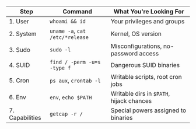 | Step            | Command                         | What You're Looking For                  |
| --------------- | ------------------------------- | ---------------------------------------- |
| 1. User         | `whoami && id`                  | Your privileges and groups               |
| 2. System       | `uname -a`, `cat /etc/*release` | Kernel, OS version                       |
| 3. Sudo         | `sudo -l`                       | Misconfigurations, no-password access    |
| 4. SUID         | `find / -perm -u=s -type f`     | Dangerous SUID binaries                  |
| 5. Cron         | `ps aux`, `crontab -l`          | Writable scripts, root cron jobs         |
| 6. Env          | `env`, `echo $PATH`             | Writable dirs in `$PATH`, hijack chances |
| 7. Capabilities | `getcap -r /`                   | Special powers assigned to binaries      |
